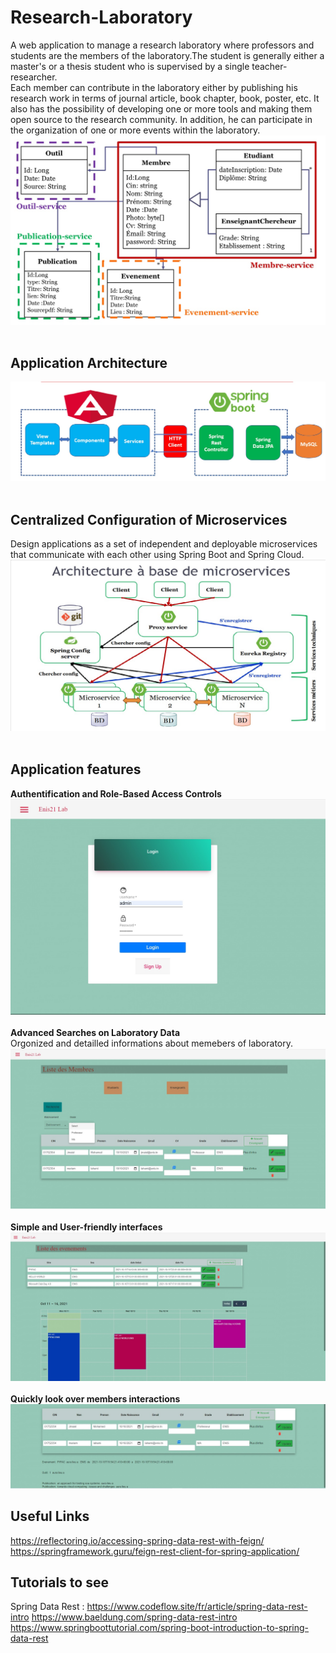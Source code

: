 # Research-Laboratory
A web application to manage a research laboratory where professors and students are the members of the laboratory.The student is generally either a master's or a thesis student who is supervised by a single teacher-researcher. </br>
Each member can contribute in the laboratory either by publishing his research work in terms of journal article, book chapter, book, poster, etc. It also has the possibility of developing one or more tools and making them open source to the research community. In addition, he can participate in the organization of one or more events within the laboratory.
</br>
![diagram Class](https://github.com/emnaayedi/Research-Laboratory/blob/d5341a3440b9e2094135b499b37b3b82f5ef03b6/Screenshots/Microservices.jpg?raw=true)
</br></br>
## Application Architecture  </br>
![architecture](https://github.com/emnaayedi/Research-Laboratory/blob/8a748f376075ee6f6a9e893d64d68cee74a06782/Screenshots/archi.jpg?raw=true)</br></br>

## Centralized Configuration of Microservices </br>

Design applications as a set of independent and deployable microservices that communicate with each other using Spring Boot and Spring Cloud. </br>
![backend](https://github.com/emnaayedi/Research-Laboratory/blob/8a748f376075ee6f6a9e893d64d68cee74a06782/Screenshots/architecture.jpg?raw=true)
</br></br>
## Application features </br>
**Authentification and Role-Based Access Controls** </br>
![login](https://github.com/emnaayedi/Research-Laboratory/blob/3e2ed86d37088ea74df2d8552c30d09dec9bd951/Screenshots/login.jpg?raw=true)</br></br>
**Advanced Searches on Laboratory Data**</br>
Orgonized and detailled informations about memebers of laboratory. </br>
![members](https://github.com/emnaayedi/Research-Laboratory/blob/528be6d0e9578f0811012e39ce1fde212c50022f/Screenshots/memb.jpg?raw=true)</br></br>
**Simple and User-friendly interfaces** </br>
![events](https://github.com/emnaayedi/Research-Laboratory/blob/3e2ed86d37088ea74df2d8552c30d09dec9bd951/Screenshots/events.jpg?raw=true)</br></br>
**Quickly look over members interactions**
![actions](https://github.com/emnaayedi/Research-Laboratory/blob/697f130dcedb8e43df74aaecffc29e41877b5551/Screenshots/actions.jpg?raw=true)

 ## Useful Links </br>
 https://reflectoring.io/accessing-spring-data-rest-with-feign/ </br>
 https://springframework.guru/feign-rest-client-for-spring-application/
 ## Tutorials to see
 Spring Data Rest :
https://www.codeflow.site/fr/article/spring-data-rest-intro
https://www.baeldung.com/spring-data-rest-intro
https://www.springboottutorial.com/spring-boot-introduction-to-spring-data-rest

